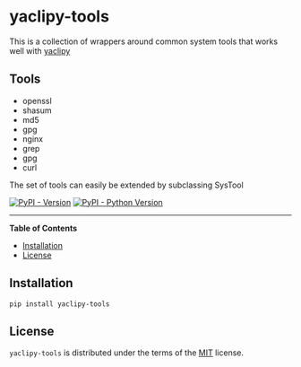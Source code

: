 # yaclipy-tools

This is a collection of wrappers around common system tools that works well with [yaclipy](https://pypi.org/project/yaclipy)

## Tools

* openssl
* shasum
* md5
* gpg
* nginx
* grep
* gpg
* curl

The set of tools can easily be extended by subclassing SysTool


[![PyPI - Version](https://img.shields.io/pypi/v/yaclipy-tools.svg)](https://pypi.org/project/yaclipy-tools)
[![PyPI - Python Version](https://img.shields.io/pypi/pyversions/yaclipy-tools.svg)](https://pypi.org/project/yaclipy-tools)

-----

**Table of Contents**

- [Installation](#installation)
- [License](#license)

## Installation

```console
pip install yaclipy-tools
```

## License

`yaclipy-tools` is distributed under the terms of the [MIT](https://spdx.org/licenses/MIT.html) license.

